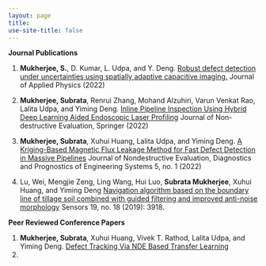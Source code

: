 ```yaml
---
layout: page
title: 
use-site-title: false
---
```


**Journal Publications**

1.  **Mukherjee, S.**, D. Kumar, L. Udpa, and Y. Deng. [Robust defect detection under uncertainties using spatially adaptive capacitive imaging.](https://aip.scitation.org/doi/full/10.1063/5.0088320) Journal of Applied Physics (2022)

2. **Mukherjee, Subrata**, Renrui Zhang, Mohand Alzuhiri, Varun Venkat Rao, Lalita Udpa, and Yiming Deng.  [Inline Pipeline Inspection Using Hybrid Deep Learning Aided Endoscopic Laser Profiling](https://link.springer.com/article/10.1007/s10921-022-00890-1) Journal of Non-destructive Evaluation, Springer (2022)

3. **Mukherjee, Subrata**, Xuhui Huang, Lalita Udpa, and Yiming Deng. [A Kriging-Based Magnetic Flux Leakage Method for Fast Defect Detection in Massive Pipelines](https://asmedigitalcollection.asme.org/nondestructive/article/5/1/011002/1109353/A-Kriging-Based-Magnetic-Flux-Leakage-Method-for) Journal of Nondestructive Evaluation, Diagnostics and Prognostics of Engineering Systems 5, no. 1 (2022)

4. Lu, Wei, Mengjie Zeng, Ling Wang, Hui Luo, **Subrata Mukherjee**, Xuhui Huang, and Yiming Deng [Navigation algorithm based on the boundary line of tillage soil combined with guided filtering and improved anti-noise morphology](https://www.mdpi.com/1424-8220/19/18/3918) Sensors 19, no. 18 (2019): 3918.

**Peer Reviewed Conference Papers**

1. **Mukherjee, Subrata**, Xuhui Huang, Vivek T. Rathod, Lalita Udpa, and Yiming Deng. [Defect Tracking Via NDE Based Transfer Learning](https://ieeexplore.ieee.org/abstract/document/9187034)
2. 


